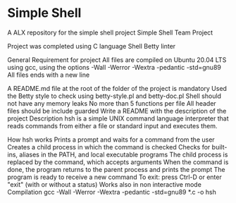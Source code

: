 # Simple Shell
A ALX repository for the simple shell project
Simple Shell Team Project

Project was completed using
C language
Shell
Betty linter

General Requirement for project
All files are compiled on Ubuntu 20.04 LTS using gcc, using the options -Wall -Werror -Wextra -pedantic -std=gnu89
All files ends with a new line

A README.md file at the root of the folder of the project is mandatory
Used the Betty style to check using betty-style.pl and betty-doc.pl
Shell should not have any memory leaks
No more than 5 functions per file
All header files should be include guarded
Write a README with the description of the project
Description
hsh is a simple UNIX command language interpreter that reads commands from either a file or standard input and executes them.

How hsh works
Prints a prompt and waits for a command from the user
Creates a child process in which the command is checked
Checks for built-ins, aliases in the PATH, and local executable programs
The child process is replaced by the command, which accepts arguments
When the command is done, the program returns to the parent process and prints the prompt
The program is ready to receive a new command
To exit: press Ctrl-D or enter "exit" (with or without a status)
Works also in non interactive mode
Compilation
gcc -Wall -Werror -Wextra -pedantic -std=gnu89 *.c -o hsh
